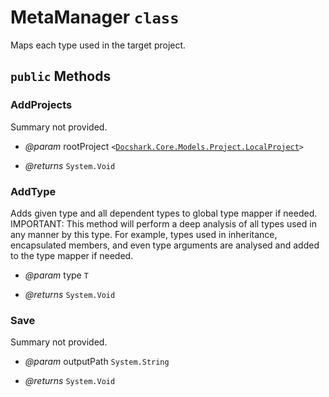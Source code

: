 # MetaManager `class`

Maps each type used in the target project.



## `public` Methods

### AddProjects

Summary not provided.

- *@param* rootProject <code><<a href="./Models\Project\LocalProject.md">Docshark.Core.Models.Project.LocalProject</a>></code>

- *@returns* <code title="comments here">System.Void</code>

### AddType

Adds given type and all dependent types to global type mapper if needed. 
IMPORTANT: This method will perform a deep analysis of all types used in any manner by this type. 
For example, types used in inheritance, encapsulated members, and even type arguments are analysed
and added to the type mapper if needed.

- *@param* type `T`

- *@returns* <code title="comments here">System.Void</code>

### Save

Summary not provided.

- *@param* outputPath <code title="comments here">System.String</code>

- *@returns* <code title="comments here">System.Void</code>